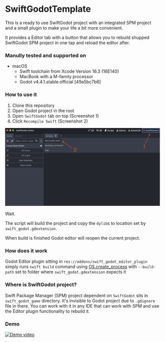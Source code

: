 # SwiftGodotTemplate

This is a ready to use SwiftGodot project with an integrated SPM project and a small plugin to make your life a bit more convenient.

It provides a Editor tab with a button that allows you to rebuild shupped SwiftGodot SPM project in one tap and reload the editor after.

### Manully tested and supported on
- macOS
    - Swift toolchain from Xcode Version 16.3 (16E140)
    - MacBook with a M-family processor
    - Godot v4.4.1.stable.official [49a5bc7b6]

### How to use it
1. Clone this repository
2. Open Godot project in the root
3. Open `SwiftGodot` tab on top (Screenshot 1)
3. Click `Recompile Swift` (Screenshot 2)

<img src="readme_resources/screenshot.png" width="600">

Wait. 

The script will build the project and copy the `dylib`s to location set by `swift_godot.gdextension`.

When build is finished Godot editor will reopen the current project.

### How does it work
Godot Editor plugin sitting in `res://addons/swift_godot_editor_plugin` simply runs `swift build` command using [OS.create_process](https://docs.godotengine.org/en/stable/classes/class_os.html#class-os-method-create-process) with `--build-path` set to folder where `swift_godot.gdextension` expects it

### Where is SwiftGodot project?
Swift Package Manager (SPM) project dependent on `SwiftGodot` sits in `swift_godot_game` directory. It's invisible to Godot project due to `.gdignore` file in there. You can work with it in any IDE that can work with SPM and use the Editor plugin functionality to rebuild it.

### Demo
[![Demo video](https://img.youtube.com/vi/f1JM4jtfrdY/0.jpg)](https://www.youtube.com/watch?v=f1JM4jtfrdY)